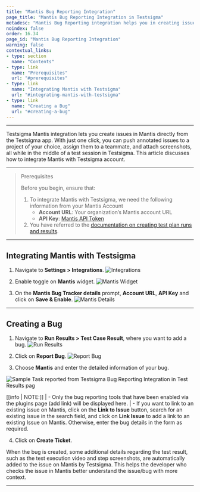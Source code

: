 ```yaml
---
title: "Mantis Bug Reporting Integration"
page_title: "Mantis Bug Reporting Integration in Testsigma"
metadesc: "Mantis Bug Reporting integration helps you in creating issues in Mantis from the Testsigma. Learn how to integrate Testsigma with Mantis for real-time bug reporting"
noindex: false
order: 16.34
page_id: "Mantis Bug Reporting Integration"
warning: false
contextual_links:
- type: section
  name: "Contents"
- type: link
  name: "Prerequisites"
  url: "#prerequisites"
- type: link
  name: "Integrating Mantis with Testsigma"
  url: "#integrating-mantis-with-testsigma"
- type: link
  name: "Creating a Bug"
  url: "#creating-a-bug"
---
```


---

Testsigma Mantis integration lets you create issues in Mantis directly from the Testsigma app. With just one click, you can push annotated issues to a project of your choice, assign them to a teammate, and attach screenshots, all while in the middle of a test session in Testsigma. This article discusses how to integrate Mantis with Testsigma account.

---

> <p id="prerequisites">Prerequisites</p>
>
> Before you begin, ensure that: 
> 1. To integrate Mantis with Testsigma, we need the following information from your Mantis Account
>    - **Account URL**: Your organization’s Mantis account URL
>    - **API Key**: [Mantis API Token](https://mantisbt.org/documentation.php)
> 2. You have referred to the [documentation on creating test plan runs and results](https://testsigma.com/docs/runs/test-plan-executions/).

---


## **Integrating Mantis with Testsigma**

1. Navigate to **Settings > Integrations**.
![Integrations](https://s3.amazonaws.com/static-docs.testsigma.com/new_images/projects/applications/mstinav.png)


2. Enable toggle on **Mantis** widget.
![Mantis Widget](https://s3.amazonaws.com/static-docs.testsigma.com/new_images/projects/applications/mitgl.png)

3. On the **Mantis Bug Tracker details** prompt, **Account URL**, **API Key** and click on **Save & Enable**.
![Mantis Details](https://s3.amazonaws.com/static-docs.testsigma.com/new_images/projects/applications/mintdetails.png)


---

## **Creating a Bug**

1. Navigate to **Run Results > Test Case Result**, where you want to add a bug.
![Run Results](https://s3.amazonaws.com/static-docs.testsigma.com/new_images/projects/applications/tcresultyt.png)


2. Click on **Report Bug**.
![Report Bug](https://s3.amazonaws.com/static-docs.testsigma.com/new_images/projects/applications/reportbugyt.png)


3. Choose **Mantis** and enter the detailed information of your bug.
  
![Sample Task reported from Testsigma Bug Reporting Integration in Test Results pag](https://docs.testsigma.com/images/mantis/placeholder-image.png)

[[info | NOTE:]]
| - Only the bug reporting tools that have been enabled via the plugins page (add link) will be displayed here.
| - If you want to link to an existing issue on Mantis, click on the **Link to Issue** button, search for an existing issue in the search field, and click on **Link Issue** to add a link to an existing Issue on Mantis. Otherwise, enter the bug details in the form as required.

4. Click on **Create Ticket**.


When the bug is created, some additional details regarding the test result, such as the test execution video and step screenshots, are automatically added to the issue on Mantis by Testsigma. This helps the developer who checks the issue in Mantis better understand the issue/bug with more context.



---